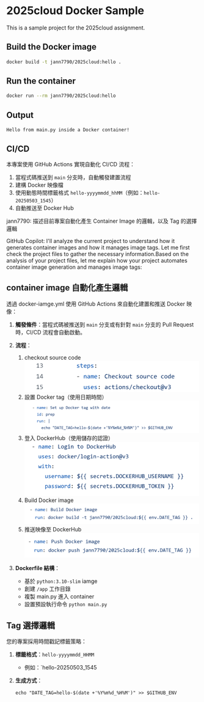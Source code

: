 # 2025cloud Docker Sample

This is a sample project for the 2025cloud assignment.

## Build the Docker image

```bash
docker build -t jann7790/2025cloud:hello .
```

## Run the container

```bash
docker run --rm jann7790/2025cloud:hello
```

## Output

```
Hello from main.py inside a Docker container!
```

## CI/CD

本專案使用 GitHub Actions 實現自動化 CI/CD 流程：

1. 當程式碼推送到 `main` 分支時，自動觸發建置流程
2. 建構 Docker 映像檔
3. 使用動態時間標籤格式 `hello-yyyymmdd_hhMM`（例如：`hello-20250503_1545`）
4. 自動推送至 Docker Hub

jann7790: 描述目前專案自動化產生 Container Image
的邏輯，以及 Tag 的選擇邏輯

GitHub Copilot: I'll analyze the current project to understand how it generates container images and how it manages image tags. Let me first check the project files to gather the necessary information.Based on the analysis of your project files, let me explain how your project automates container image generation and manages image tags:

## container image 自動化產生邏輯

透過 docker-iamge.yml 使用 GitHub Actions 來自動化建置和推送 Docker 映像：

1. **觸發條件**：當程式碼被推送到 `main` 分支或有針對 `main` 分支的 Pull Request 時，CI/CD 流程會自動啟動。

2. **流程**：
   1. checkout source code
   ![alt text](image.png)
   2. 設置 Docker tag（使用日期時間）
   ![alt text](image-1.png)
   3. 登入 DockerHub（使用儲存的認證）
   ![alt text](image-2.png)
   4. Build Docker image
   ![alt text](image-3.png)
   5. 推送映像至 DockerHub
   ![alt text](image-4.png)


3. **Dockerfile 結構**：
   - 基於 `python:3.10-slim` iamge
   - 創建 `/app` 工作目錄
   - 複製 main.py 進入 container
   - 設置預設執行命令 `python main.py`

## Tag 選擇邏輯

您的專案採用時間戳記標籤策略：

1. **標籤格式**：`hello-yyyymmdd_HHMM`
   - 例如：`hello-20250503_1545

2. **生成方式**：
   ```
   echo "DATE_TAG=hello-$(date +'%Y%m%d_%H%M')" >> $GITHUB_ENV
   ```
